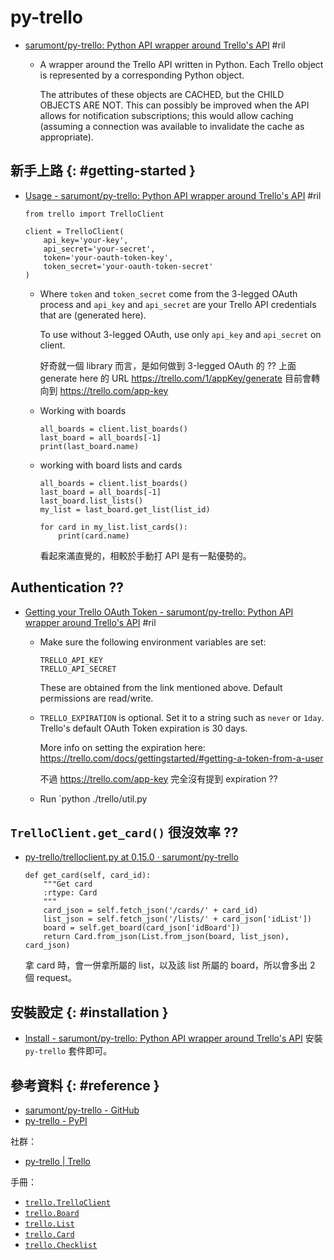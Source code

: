 # py-trello

  - [sarumont/py\-trello: Python API wrapper around Trello's API](https://github.com/sarumont/py-trello) #ril

      - A wrapper around the Trello API written in Python. Each Trello object is represented by a corresponding Python object.

        The attributes of these objects are CACHED, but the CHILD OBJECTS ARE NOT. This can possibly be improved when the API allows for notification subscriptions; this would allow caching (assuming a connection was available to invalidate the cache as appropriate).

## 新手上路 {: #getting-started }

  - [Usage - sarumont/py\-trello: Python API wrapper around Trello's API](https://github.com/sarumont/py-trello#usage) #ril

        from trello import TrelloClient

        client = TrelloClient(
            api_key='your-key',
            api_secret='your-secret',
            token='your-oauth-token-key',
            token_secret='your-oauth-token-secret'
        )

      - Where `token` and `token_secret` come from the 3-legged OAuth process and `api_key` and `api_secret` are your Trello API credentials that are (generated here).

        To use without 3-legged OAuth, use only `api_key` and `api_secret` on client.

        好奇就一個 library 而言，是如何做到 3-legged OAuth 的 ?? 上面 generate here 的 URL https://trello.com/1/appKey/generate 目前會轉向到 https://trello.com/app-key

      - Working with boards

            all_boards = client.list_boards()
            last_board = all_boards[-1]
            print(last_board.name)

      - working with board lists and cards

            all_boards = client.list_boards()
            last_board = all_boards[-1]
            last_board.list_lists()
            my_list = last_board.get_list(list_id)

            for card in my_list.list_cards():
                print(card.name)

        看起來滿直覺的，相較於手動打 API 是有一點優勢的。

## Authentication ??

  - [Getting your Trello OAuth Token - sarumont/py\-trello: Python API wrapper around Trello's API](https://github.com/sarumont/py-trello#getting-your-trello-oauth-token) #ril

      - Make sure the following environment variables are set:

            TRELLO_API_KEY
            TRELLO_API_SECRET

        These are obtained from the link mentioned above. Default permissions are read/write.

      - `TRELLO_EXPIRATION` is optional. Set it to a string such as `never` or `1day`. Trello's default OAuth Token expiration is 30 days.

        More info on setting the expiration here: https://trello.com/docs/gettingstarted/#getting-a-token-from-a-user

        不過 https://trello.com/app-key 完全沒有提到 expiration ??

      - Run `python ./trello/util.py

## `TrelloClient.get_card()` 很沒效率 ??

  - [py\-trello/trelloclient\.py at 0\.15\.0 · sarumont/py\-trello](https://github.com/sarumont/py-trello/blob/0.15.0/trello/trelloclient.py#L154)

        def get_card(self, card_id):
            """Get card
            :rtype: Card
            """
            card_json = self.fetch_json('/cards/' + card_id)
            list_json = self.fetch_json('/lists/' + card_json['idList'])
            board = self.get_board(card_json['idBoard'])
            return Card.from_json(List.from_json(board, list_json), card_json)

    拿 card 時，會一併拿所屬的 list，以及該 list 所屬的 board，所以會多出 2 個 request。

## 安裝設定 {: #installation }

  - [Install - sarumont/py\-trello: Python API wrapper around Trello's API](https://github.com/sarumont/py-trello#install) 安裝 `py-trello` 套件即可。

## 參考資料 {: #reference }

  - [sarumont/py-trello - GitHub](https://github.com/sarumont/py-trello)
  - [py-trello - PyPI](https://pypi.org/project/py-trello/)

社群：

  - [py-trello | Trello](https://trello.com/b/FcTw02R1/py-trello)

手冊：

  - [`trello.TrelloClient`](https://github.com/sarumont/py-trello/blob/0.15.0/trello/trelloclient.py#L28)
  - [`trello.Board`](https://github.com/sarumont/py-trello/blob/0.15.0/trello/board.py#L15)
  - [`trello.List`](https://github.com/sarumont/py-trello/blob/0.15.0/trello/trellolist.py#L8)
  - [`trello.Card`](https://github.com/sarumont/py-trello/blob/0.15.0/trello/card.py#L19)
  - [`trello.Checklist`](https://github.com/sarumont/py-trello/blob/0.15.0/trello/checklist.py#L8)

